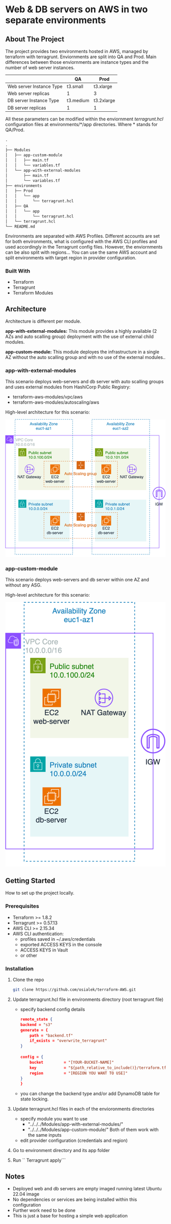 # Web & DB servers on AWS in two separate environments

## About The Project

The project provides two environments hosted in AWS, managed by terraform with terragrunt. Enviornments are split into QA and Prod. Main differences between those enviornments are instance types and the number of web server instances.

|  |QA|Prod|
|------|-----|-----|
|Web server Instance Type|t3.small|t3.xlarge|
|Web server replicas | 1 | 3|
|DB server Instance Type|t3.medium|t3.2xlarge|
|DB server replicas |1|1|

All these parameters can be modified within the enviornment *terragrunt.hcl* configuration files at environments/\*/app directories. Where \* stands for QA/Prod.

```
.
.
├── Modules
│   ├── app-custom-module
│   │   ├── main.tf
│   │   └── variables.tf
│   └── app-with-external-modules
│       ├── main.tf
│       └── variables.tf
├── environments
│   ├── Prod
│   │   └── app
│   │       └── terragrunt.hcl
│   ├── QA
│   │   └── app
│   │       └── terragrunt.hcl
│   └── terragrunt.hcl
└── README.md
```

Environments are separated with AWS Profiles. Different accounts are set for both environments, what is configured with the AWS CLI profiles and used accordingly in the Terragrunt config files. However, the enviornments can be also split with regions... You can use the same AWS account and split environments with target region in provider configuration.

### Built With

- Terraform
- Terragrunt
- Terraform Modules

## Architecture

Architecture is different per module.

**app-with-external-modules:** This module provides a highly available (2 AZs and auto scalling group) deployment with the use of external child modules.

**app-custom-module:** This module deployes the infrastructure in a single AZ without the auto scalling group and with no use of the external modules..

### app-with-external-modules

This scenario deploys web-servers and db server with auto scalling groups and uses external modules from HashiCorp Public Registry:

- terraform-aws-modules/vpc/aws
- terraform-aws-modules/autoscaling/aws

High-level architecture for this scenario:

![HLD-HA-ASG](./images/hld-ha-asg.svg)

### app-custom-module

This scenario deploys web-servers and db server within one AZ and without any ASG.

High-level architecture for this scenario:

![HLD-CUSTOM](./images/hld-custom.svg)

## Getting Started

How to set up the project locally.

### Prerequisites

- Terraform >= 1.8.2
- Terragrunt >= 0.57.13
- AWS CLI >= 2.15.34
- AWS CLI authentication:
  - profiles saved in ~/.aws/credentials
  - exported ACCESS KEYS in the console
  - ACCESS KEYS in Vault
  - or other

### Installation

1. Clone the repo
    ```sh
    git clone https://github.com/osialek/terraform-AWS.git
    ```
2. Update terragrunt.hcl file in environments directory (root terragrunt file)

    - specify backend config details

        ```json
        remote_state {
        backend = "s3"
        generate = {
            path = "backend.tf"
            if_exists = "overwrite_terragrunt"
        }

        config = {
            bucket         = "[YOUR-BUCKET-NAME]"
            key            = "${path_relative_to_include()}/terraform.tfstate"
            region         = "[REGION YOU WANT TO USE]"
        }
        }
        ```
    - you can change the backend type and/or add DynamoDB table for state locking.
3. Update terragrunt.hcl files in each of the envioronments directories

    - specify module you want to use
        - "../../../Modules/app-with-external-modules/"
        - "../../../Modules/app-custom-module/"
    Both of them work with the same inputs
    - edit provider configuration (credentials and region)
4. Go to environment directory and its app folder
5. Run `` Terragrunt apply```

## Notes

- Deployed web and db servers are empty imaged running latest Ubuntu 22.04 image
- No dependencies or services are being installed within this configuration
- Further work need to be done
- This is just a base for hosting a simple web application
